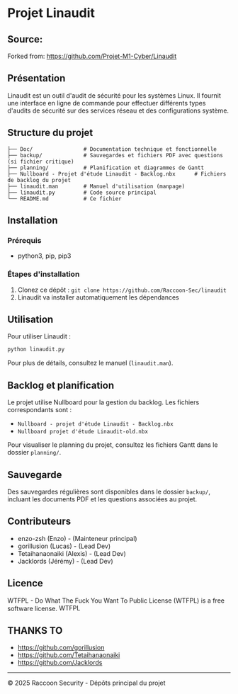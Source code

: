 # Projet Linaudit

## Source:

Forked from: https://github.com/Projet-M1-Cyber/Linaudit

## Présentation
Linaudit est un outil d'audit de sécurité pour les systèmes Linux. Il fournit une interface en ligne de commande pour effectuer différents types d'audits de sécurité sur des services réseau et des configurations système.

## Structure du projet

```
├── Doc/                # Documentation technique et fonctionnelle
├── backup/             # Sauvegardes et fichiers PDF avec questions (si fichier critique)
├── planning/           # Planification et diagrammes de Gantt
├── Nullboard - Projet d'étude Linaudit - Backlog.nbx      # Fichiers de backlog du projet 
├── linaudit.man        # Manuel d'utilisation (manpage)
├── linaudit.py         # Code source principal
└── README.md           # Ce fichier
```

## Installation

### Prérequis
- python3, pip, pip3

### Étapes d'installation
1. Clonez ce dépôt : `git clone https://github.com/Raccoon-Sec/linaudit`
2. Linaudit va installer automatiquement les dépendances

## Utilisation
Pour utiliser Linaudit :

```bash
python linaudit.py
```

Pour plus de détails, consultez le manuel (`linaudit.man`).

## Backlog et planification
Le projet utilise Nullboard pour la gestion du backlog. Les fichiers correspondants sont :
- `Nullboard - projet d'étude Linaudit - Backlog.nbx`
- `Nullboard projet d'étude Linaudit-old.nbx`

Pour visualiser le planning du projet, consultez les fichiers Gantt dans le dossier `planning/`.

## Sauvegarde
Des sauvegardes régulières sont disponibles dans le dossier `backup/`, incluant les documents PDF et les questions associées au projet.

## Contributeurs
- enzo-zsh (Enzo) - (Mainteneur principal)
- gorillusion (Lucas) - (Lead Dev)
- Tetaihanaonaiki (Alexis) - (Lead Dev)
- Jacklords (Jérémy) - (Lead Dev)

## Licence
WTFPL - Do What The Fuck You Want To Public License (WTFPL) is a free software license.  <a href="http://www.wtfpl.net/"><img src="http://www.wtfpl.net/wp-content/uploads/2012/12/wtfpl-badge-4.png" width="80" height="15" alt="WTFPL" /></a>

## THANKS TO

- https://github.com/gorillusion
- https://github.com/Tetaihanaonaiki
- https://github.com/Jacklords

---

© 2025 Raccoon Security - Dépôts principal du projet
